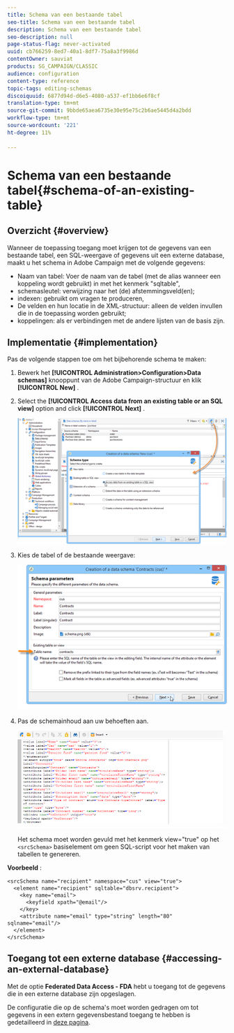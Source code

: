 ```yaml
---
title: Schema van een bestaande tabel
seo-title: Schema van een bestaande tabel
description: Schema van een bestaande tabel
seo-description: null
page-status-flag: never-activated
uuid: cb766259-8ed7-40a1-8df7-75a8a3f9986d
contentOwner: sauviat
products: SG_CAMPAIGN/CLASSIC
audience: configuration
content-type: reference
topic-tags: editing-schemas
discoiquuid: 6877d94d-d6e5-4080-a537-ef1bb6e6f8cf
translation-type: tm+mt
source-git-commit: 9bbde65aea6735e30e95e75c2b6ae5445d4a2bdd
workflow-type: tm+mt
source-wordcount: '221'
ht-degree: 11%

---
```



# Schema van een bestaande tabel{#schema-of-an-existing-table}

## Overzicht {#overview}

Wanneer de toepassing toegang moet krijgen tot de gegevens van een bestaande tabel, een SQL-weergave of gegevens uit een externe database, maakt u het schema in Adobe Campaign met de volgende gegevens:

* Naam van tabel: Voer de naam van de tabel (met de alias wanneer een koppeling wordt gebruikt) in met het kenmerk &quot;sqltable&quot;,
* schemasleutel: verwijzing naar het (de) afstemmingsveld(en);
* indexen: gebruikt om vragen te produceren,
* De velden en hun locatie in de XML-structuur: alleen de velden invullen die in de toepassing worden gebruikt;
* koppelingen: als er verbindingen met de andere lijsten van de basis zijn.

## Implementatie {#implementation}

Pas de volgende stappen toe om het bijbehorende schema te maken:

1. Bewerk het **[!UICONTROL Administration>Configuration>Data schemas]** knooppunt van de Adobe Campaign-structuur en klik **[!UICONTROL New]** .
1. Select the **[!UICONTROL Access data from an existing table or an SQL view]** option and click **[!UICONTROL Next]** .

   ![](assets/s_ncs_configuration_extand_a_schema.png)

1. Kies de tabel of de bestaande weergave:

   ![](assets/s_ncs_configuration_select_table.png)

1. Pas de schemainhoud aan uw behoeften aan.

   ![](assets/s_ncs_configuration_view_create_schema.png)

   Het schema moet worden gevuld met het kenmerk view=&quot;true&quot; op het `<srcSchema>` basiselement om geen SQL-script voor het maken van tabellen te genereren.

**Voorbeeld** :

```
<srcSchema name="recipient" namespace="cus" view="true">
  <element name="recipient" sqltable="dbsrv.recipient">
    <key name="email">
      <keyfield xpath="@email"/>
    </key>   
    <attribute name="email" type="string" length="80" sqlname="email"/>
  </element>
</srcSchema>
```

## Toegang tot een externe database {#accessing-an-external-database}

Met de optie **Federated Data Access - FDA** hebt u toegang tot de gegevens die in een externe database zijn opgeslagen.

De configuratie die op de schema&#39;s moet worden gedragen om tot gegevens in een extern gegevensbestand toegang te hebben is gedetailleerd in [deze pagina](../../installation/using/creating-data-schema.md).
